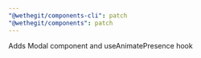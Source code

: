 ```yaml
---
"@wethegit/components-cli": patch
"@wethegit/components": patch
---
```


Adds Modal component and useAnimatePresence hook

